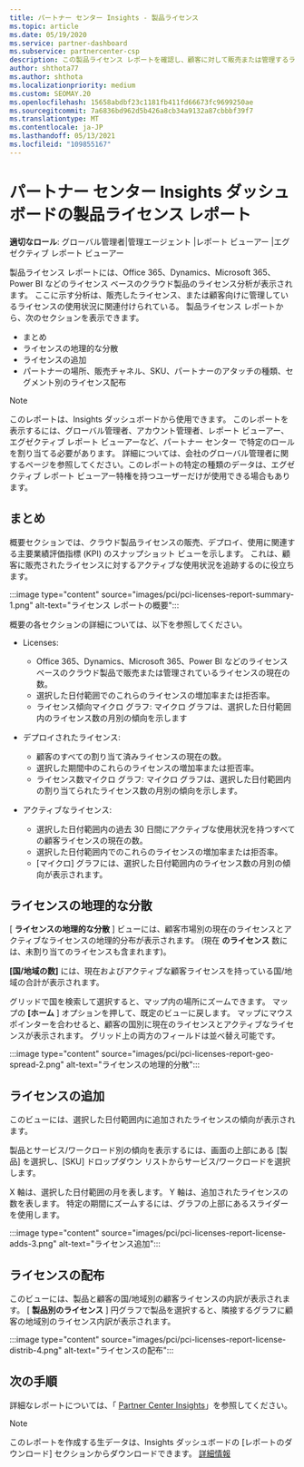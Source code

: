 ```yaml
---
title: パートナー センター Insights - 製品ライセンス
ms.topic: article
ms.date: 05/19/2020
ms.service: partner-dashboard
ms.subservice: partnercenter-csp
description: この製品ライセンス レポートを確認し、顧客に対して販売または管理するライセンスベースのクラウド製品を使用して改善する方法について学習します。
author: shthota77
ms.author: shthota
ms.localizationpriority: medium
ms.custom: SEOMAY.20
ms.openlocfilehash: 15658abdbf23c1181fb411fd66673fc9699250ae
ms.sourcegitcommit: 7a6836bd962d5b426a8cb34a9132a87cbbbf39f7
ms.translationtype: MT
ms.contentlocale: ja-JP
ms.lasthandoff: 05/13/2021
ms.locfileid: "109855167"
---
```

# <a name="product-licenses-report-in-the-partner-center-insights-dashboard"></a>パートナー センター Insights ダッシュボードの製品ライセンス レポート

**適切なロール**: グローバル管理者|管理エージェント |レポート ビューアー |エグゼクティブ レポート ビューアー

製品ライセンス レポートには、Office 365、Dynamics、Microsoft 365、Power BI などのライセンス ベースのクラウド製品のライセンス分析が表示されます。 ここに示す分析は、販売したライセンス、または顧客向けに管理しているライセンスの使用状況に関連付けられている。 製品ライセンス レポートから、次のセクションを表示できます。

- まとめ
- ライセンスの地理的な分散
- ライセンスの追加
- パートナーの場所、販売チャネル、SKU、パートナーのアタッチの種類、セグメント別のライセンス配布

 > [!NOTE]
 > このレポートは、Insights ダッシュボードから使用できます。 このレポートを表示するには、グローバル管理者、アカウント管理者、レポート ビューアー、エグゼクティブ レポート ビューアーなど、パートナー センター で特定のロールを割り当てる必要があります。 詳細については、会社のグローバル管理者に関するページを参照してください。このレポートの特定の種類のデータは、エグゼクティブ レポート ビューアー特権を持つユーザーだけが使用できる場合もあります。

## <a name="summary"></a>まとめ

概要セクションでは、クラウド製品ライセンスの販売、デプロイ、使用に関連する主要業績評価指標 (KPI) のスナップショット ビューを示します。 これは、顧客に販売されたライセンスに対するアクティブな使用状況を追跡するのに役立ちます。

:::image type="content" source="images/pci/pci-licenses-report-summary-1.png" alt-text="ライセンス レポートの概要":::

概要の各セクションの詳細については、以下を参照してください。

- Licenses: 
  - Office 365、Dynamics、Microsoft 365、Power BI などのライセンス ベースのクラウド製品で販売または管理されているライセンスの現在の数。
  - 選択した日付範囲でのこれらのライセンスの増加率または拒否率。
  - ライセンス傾向マイクロ グラフ: マイクロ グラフは、選択した日付範囲内のライセンス数の月別の傾向を示します

- デプロイされたライセンス:
  - 顧客のすべての割り当て済みライセンスの現在の数。
  - 選択した期間中のこれらのライセンスの増加率または拒否率。
  - ライセンス数マイクロ グラフ: マイクロ グラフは、選択した日付範囲内の割り当てられたライセンス数の月別の傾向を示します。

- アクティブなライセンス: 
  - 選択した日付範囲内の過去 30 日間にアクティブな使用状況を持つすべての顧客ライセンスの現在の数。
  - 選択した日付範囲内でのこれらのライセンスの増加率または拒否率。
  - [マイクロ] グラフには、選択した日付範囲内のライセンス数の月別の傾向が表示されます。

## <a name="geographical-spread-of-licenses"></a>ライセンスの地理的な分散

[ **ライセンスの地理的な分散** ] ビューには、顧客市場別の現在のライセンスとアクティブなライセンスの地理的分布が表示されます。 (現在 **のライセンス** 数には、未割り当てのライセンスも含まれます)。

**[国/地域の数]** には、現在およびアクティブな顧客ライセンスを持っている国/地域の合計が表示されます。

グリッドで国を検索して選択すると、マップ内の場所にズームできます。 マップの **[ホーム** ] オプションを押して、既定のビューに戻します。 マップにマウス ポインターを合わせると、顧客の国別に現在のライセンスとアクティブなライセンスが表示されます。 グリッド上の両方のフィールドは並べ替え可能です。

:::image type="content" source="images/pci/pci-licenses-report-geo-spread-2.png" alt-text="ライセンスの地理的分散":::

## <a name="license-adds"></a>ライセンスの追加

このビューには、選択した日付範囲内に追加されたライセンスの傾向が表示されます。 

製品とサービス/ワークロード別の傾向を表示するには、画面の上部にある [製品] を選択し、[SKU] ドロップダウン リストからサービス/ワークロードを選択します。

X 軸は、選択した日付範囲の月を表します。 Y 軸は、追加されたライセンスの数を表します。 特定の期間にズームするには、グラフの上部にあるスライダーを使用します。

:::image type="content" source="images/pci/pci-licenses-report-license-adds-3.png" alt-text="ライセンス追加":::

## <a name="license-distribution"></a>ライセンスの配布

このビューには、製品と顧客の国/地域別の顧客ライセンスの内訳が表示されます。 [ **製品別のライセンス** ] 円グラフで製品を選択すると、隣接するグラフに顧客の地域別のライセンス内訳が表示されます。

:::image type="content" source="images/pci/pci-licenses-report-license-distrib-4.png" alt-text="ライセンスの配布":::

## <a name="next-steps"></a>次の手順

詳細なレポートについては、「 [Partner Center Insights](partner-center-insights.md)」を参照してください。

>[!NOTE] 
> このレポートを作成する生データは、Insights ダッシュボードの [レポートのダウンロード] セクションからダウンロードできます。 [詳細情報](pci-download-reports.md)
